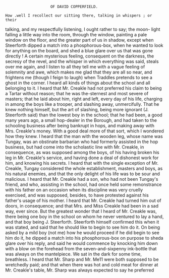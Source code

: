                         OF DAVID COPPERFIELD.

    How .well I recollect our sitting there, talking in whispers ; or their
talking, and my respectfully listening, I ought rather to say; the moon-
light falling a little way into the room, through the window, painting a
pale window on the floor, and the greater part of us in shadow, except
when Steerforth dipped a match into a phosphorous-box, when he wanted
to look for anything on the board, and shed a blue glare over us that was
gone directly ! A certain mysterious feeling, consequent on the darkness,
the secresy of the revel, and the whisper in which everything was said,
steals over me again, and I listen to all they tell me with a vague feeling
of solemnity and awe, which makes me glad that they are all so near, and
frightens me (though I feign to laugh) when Traddles pretends to see
a ghost in the corner.
    I heard all kinds of things about the school and all belonging to it. I
heard that Mr. Creakle had not preferred his claim to being a Tartar
without reason; that he was the-sternest and most severe of masters;
that he laid about him, right and left, every day of his life, charging in
among the boys like a trooper, and slashing away, unmercifully. That he
knew nothing himself, but the art of slashing, being more ignorant (J.
 Steerforth said) than the lowest boy in the school; that he had been,
a good many years ago, a small hop-dealer in the Borough, and had taken
to the schooling business after being bankrupt in hops, and making away
with Mrs. Creakle's money. With a good deal more of that sort, which
I wondered how they knew.
    I heard that the man with the wooden leg, whose name was Tungay,
was an obstinate barbarian who had formerly assisted in the hop business,
but had come into the scholastic line with Mr. Creakle, in consequence,
as was supposed among the boys, of his having broken his leg in Mr.
Creakle's service, and having done a deal of dishonest work for him, and
knowing his secrets. I heard that with the single exception of Mr.
 Creakle, Tungay considered the whole establishment, masters and boys,
as his natural enemies, and that the only delight of his life was to be sour
and malicious. I heard that Mr. Creakle had a son, who had not been
Tungay's friend, and who, assisting in the school, had once held some
remonstrance with his father on an occasion when its discipline was very
cruelly exercised, and was supposed, besides, to have protested against
his father's usage of his mother. I heard that Mr. Creakle had turned
him out of doors, in consequence; and that Mrs. and Miss Creakle had
been in a sad way, ever since.
    But the greatest wonder that I heard of Mr. Creakle was, there being
 one boy in the school on whom he never ventured to lay a hand, and that
boy being J. Steerforth. Steerforth himself confirmed this when it was
 stated, and said that he should like to begin to see him do it. On being
 asked by a mild boy (not me) how he would proceed if he did begin to see
 him do it, he dipped a match into his phosphorous-box on purpose to sheda
glare over his reply, and said he would commence by knocking him down
with a blow on the forehead from the seven-and-sixpenny ink-bottle that was
always on the mantelpiece. We sat in the dark for some time, breathless.
    I heard that Mr. Sharp and Mr. Me11 were both supposed to be
wretchedly paid; and that when there was hot and cold meat for dinner at
Mr. Creakle's table, Mr. Sharp was always expected to say he preferred
